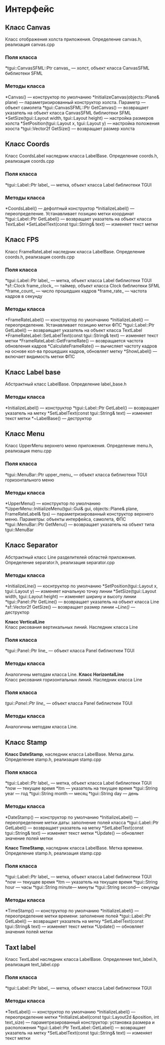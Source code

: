 # Интерфейс
## Класс Canvas
Класс отображения холста приложения. Определение canvas.h, реализация canvas.cpp
### Поля класса
*tgui::CanvasSFML::Ptr canvas_ — холст, объект класса CanvasSFML библиотеки SFML

### Методы класса
*Canvas() — конструктор по умолчанию
*InitializeCanvas(objects::Plane& plane) — параметризированный конструктор холста. Параметр — объект самолета
*tgui::CanvasSFML::Ptr GetCanvas() — возвращает указатель на объект класса CanvasSFML библиотеки SFML
*SetSize(tgui::Layout width, tgui::Layout height) — настройка размеров холста
*SetPosition(tgui::Layout x, tgui::Layout y) — настройка положения хооста
*tgui::Vector2f GetSize() — возвращает размер холста

## Класс Coords
Класс CoordsLabel наследник класса LabelBase. Определение coords.h, реализация coords.cpp
### Поля класса
*tgui::Label::Ptr label_ — метка, объект класса Label библиотеки TGUI

### Методы класса
*CoordsLabel() — дефолтный конструктор
*InitializeLabel() — переопределение. Устанавливает позицию метки координат
*tgui::Label::Ptr GetLabel() — возвращает указатель на объект класса TextLabel
*SetLabelText(const tgui::String& text) — изменяет текст метки

## Класс FPS
Класс FrameRateLabel наследник класса LabelBase. Определение coords.h, реализация coords.cpp
### Поля класса
*tgui::Label::Ptr label_ — метка, объект класса Label библиотеки TGUI
*sf::Clock frame_clock_ — таймер, объект класса Clock библиотеки SFML
*frame_count_ — число прошедших кадров
*frame_rate_ — частота кадров в секунду

### Методы класса
*FrameRateLabel() — конструктор по умолчанию
*InitializeLabel() — переопределение. Устанавливает позицию метки ФПС
*tgui::Label::Ptr GetLabel() — возвраящает указатель на объект класса TextLabel
*FrameRateLabel::SetLabelText(const tgui::String& text) — изменяет текст метки
*FrameRateLabel::GetFrameRate() — возвращается частота обновления кадров
*CalculateFrameRate() — вычисляет частоту кадров на основе кол-ва прошедших кадров, обновляет метку
*ShowLabel() — включает видимость метки ФПС

## Класс Label base
Абстрактный класс LabelBase. Определение label_base.h
### Методы класса
*InitializeLabel() — конструктор
*tgui::Label::Ptr GetLabel() — возвращает указатель на метку
*SetLabelText(const tgui::String& text) — изменяет текст метки
*~LabelBase() — деструктор

## Класс Menu
Класс UpperMenu верхнего меню приложения. Определение menu.h, реализация menu.cpp
### Поля класса
*tgui::MenuBar::Ptr upper_menu_ — объект класса библиотеки TGUI горизонтального меню

### Методы класса
*UpperMenu() — конструктор по умолчанию
*UpperMenu::InitializeMenu(tgui::Gui& gui, objects::Plane& plane, FrameRateLabel& fps) — параметризированный конструктор верхнего меню. Параметры: объекты интерфейса, самолета, ФПС
*tgui::MenuBar::Ptr GetMenu() — возвращает указатель на объект типа tgui::MenuBar

## Класс Separator
Абстрактный класс Line разделителей областей приложения. Определение separator.h, реализация separator.cpp
### Методы класса
*InitializeLine() — коснтруктор по умолчанию
*SetPosition(tgui::Layout x, tgui::Layout y) — изменяет начальную точку линии
*SetSize(tgui::Layout width, tgui::Layout height) — изменяет ширину и высоту линии
*tgui::Panel::Ptr GetLine() — возвращает указатель на объект класса Line
*sf::Vector2f GetSize() — возвращает размер линии
*~Line()* — деструктор

**Класс VerticalLine**\
Класс рисования вертикальных линий. Наследник класса Line
### Поля класса
*tgui::Panel::Ptr line_ — объект класса Panel библиоткеи TGUI
### Методы класса
Аналогичны методам класса Line.
**Класс HorizontalLine**\
Класс рисования горизонтальных линий. Наследник класса Line
### Поля класса
*tgui::Panel::Ptr line_* — объект класса Panel библиоткеи TGUI
### Методы класса
Аналогичны методам класса Line.

## Класс Stamp
**Класс DateStamp**, наследник класса LabelBase. Метка даты. Определение stamp.h, реализация stamp.cpp
### Поля класса
*tgui::Label::Ptr label_ — метка, объект класса Label библиотеки TGUI
*now — текущее время
*ltm — указатель на текущее время
*tgui::String year — год
*tgui::String month — месяц
*tgui::String day — день

### Методы класса
*DateStamp() — конструктор по умолчанию
*InitializeLabel() — переопределение метки даты: заполнение полей класса
*tgui::Label::Ptr GetLabel() — возвращает указатель на метку
*SetLabelText(const tgui::String& text) — изменяет текст метки
*Update() — обновляет значение полей метки

**Класс TimeStamp**, наследник класса LabelBase. Метка времени. Определение stamp.h, реализация stamp.cpp
### Поля класса
*tgui::Label::Ptr label_ — метка, объект класса Label библиотеки TGUI
*now — текущее время
*ltm — указатель на текущее время
*tgui::String hour — часы
*tgui::String minute— минуты
*tgui::String second— секунды

### Методы класса
*TimeStamp() —  конструктор по умолчанию
*InitializeLabel() — переопределение метки времени: заполнение полей
*tgui::Label::Ptr GetLabel() —  возвращает указатель на метку
*SetLabelText(const tgui::String& text) — изменяет текст метки
*Update() — обновляет значения полей метки

## Taxt label
Класс TextLabel наследник класса LabelBase. Определение text_label.h, реализация text_label.cpp
### Поля класса
*tgui::Label::Ptr label_ — метка, объект класса Label библиотеки TGUI

### Методы класса
*TextLabel() — конструктор по умолчанию
*InitializeLabel() — переопределение метки
*InitializeLabel(const tgui::Layout2d &position, int text_size) — параметрезированный конструктор: установка размера и расположения
*tgui::Label::Ptr TextLabel::GetLabel() — возвращает указатель на метку
*SetLabelText(const tgui::String& text) — изменяет текст метки
